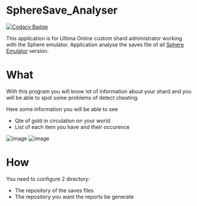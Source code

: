 # SphereSave_Analyser

[![Codacy Badge](https://api.codacy.com/project/badge/Grade/9b661f4ff7d04ed7b35d3606940bda07)](https://app.codacy.com/gh/Cryptonite-UO/SphereSave_Analyser?utm_source=github.com&utm_medium=referral&utm_content=Cryptonite-UO/SphereSave_Analyser&utm_campaign=Badge_Grade_Settings)

This application is for Ultima Online custom shard administrator working with the Sphere emulator. Application analyse the saves file of all [Sphere Emulator](https://github.com/Sphereserver) version.

# What
With this program you will know lot of information about your shard and you will be able to spot some problems of detect cheating.

Here some information you will be able to see
- Qte of gold in circulation on your world
- List of each item you have and their occurence

![image](https://github.com/Cryptonite-UO/SphereSave_Analyser/assets/51728381/9516d000-43bf-4a34-a284-6b8f64fd4ce2)
![image](https://github.com/Cryptonite-UO/SphereSave_Analyser/assets/51728381/ba5e70a1-1c22-4974-bfc8-9f8312951823)


# How

You need to configure 2 directory:
- The repository of the saves files 
- The repository you want the reports be generate
